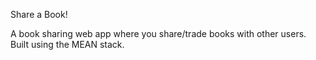 Share a Book!

A book sharing web app where you share/trade books with other users. 
Built using the MEAN stack.